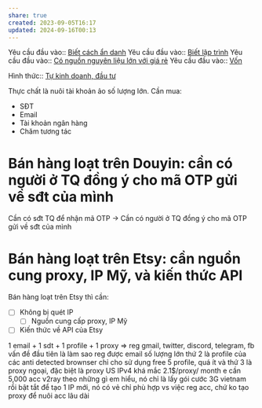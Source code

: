 ```yaml
---
share: true
created: 2023-09-05T16:17
updated: 2024-09-16T00:13
---
```

Yêu cầu đầu vào:: [Biết cách ẩn danh](../../1%20Y%C3%AAu%20c%E1%BA%A7u%20%C4%91%E1%BA%A7u%20v%C3%A0o/Theo%20ki%E1%BA%BFn%20th%E1%BB%A9c,%20k%E1%BB%B9%20n%C4%83ng/Bi%E1%BA%BFt%20c%C3%A1ch%20%E1%BA%A9n%20danh.md)
Yêu cầu đầu vào:: [Biết lập trình](../../1%20Y%C3%AAu%20c%E1%BA%A7u%20%C4%91%E1%BA%A7u%20v%C3%A0o/Theo%20ki%E1%BA%BFn%20th%E1%BB%A9c,%20k%E1%BB%B9%20n%C4%83ng/Bi%E1%BA%BFt%20l%E1%BA%ADp%20tr%C3%ACnh.md)
Yêu cầu đầu vào:: [Có nguồn nguyên liệu lớn với giá rẻ](../../1%20Y%C3%AAu%20c%E1%BA%A7u%20%C4%91%E1%BA%A7u%20v%C3%A0o/Theo%20nguy%C3%AAn%20li%E1%BB%87u,%20ngu%E1%BB%93n%20th%C3%B4ng%20tin/C%C3%B3%20ngu%E1%BB%93n%20nguy%C3%AAn%20li%E1%BB%87u%20l%E1%BB%9Bn%20v%E1%BB%9Bi%20gi%C3%A1%20r%E1%BA%BB.md)
Yêu cầu đầu vào:: [Vốn](../../1%20Y%C3%AAu%20c%E1%BA%A7u%20%C4%91%E1%BA%A7u%20v%C3%A0o/V%E1%BB%91n.md)

Hình thức:: [Tự kinh doanh, đầu tư](../../2%20H%C3%ACnh%20th%E1%BB%A9c/T%E1%BB%B1%20kinh%20doanh,%20%C4%91%E1%BA%A7u%20t%C6%B0.md)

Thực chất là nuôi tài khoản ảo số lượng lớn. Cần mua:
- SĐT
- Email
- Tài khoản ngân hàng
- Chăm tương tác

# Bán hàng loạt trên Douyin: cần có người ở TQ đồng ý cho mã OTP gửi về sđt của mình
Cần có sđt TQ để nhận mã OTP
→ Cần có người ở TQ đồng ý cho mã OTP gửi về sđt của mình

# Bán hàng loạt trên Etsy: cần nguồn cung proxy, IP Mỹ, và kiến thức API
Bán hàng loạt trên Etsy thì cần:
- [ ] Không bị quét IP
	- [ ] Nguồn cung cấp proxy, IP Mỹ
- [ ] Kiến thức về API của Etsy

1 email + 1 sdt + 1 profile + 1 proxy ⇒ reg gmail, twitter, discord, telegram, fb
vấn đề đầu tiên là làm sao reg được email số lượng lớn 
thứ 2 là profile của các anti detected brownser chỉ cho sử dụng free 5 profile, quá ít
và thứ 3 là proxy ngoại, đặc biệt là proxy US IPv4 khá mắc 2.1$/proxy/ month
e cần 5,000 acc
v2ray theo những gì em hiểu, nó chỉ là lấy gói cước 3G vietnam rồi bật tắt để tạo 1 IP mới, nó có vẻ chỉ phù hợp vs việc reg acc, chứ ko tạo proxy để nuôi acc lâu dài
